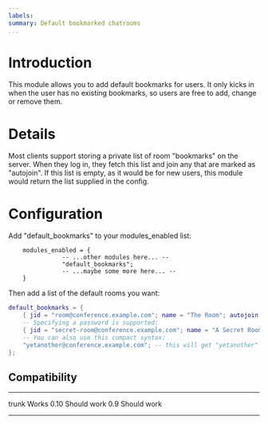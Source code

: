 ```yaml
---
labels:
summary: Default bookmarked chatrooms
...
```


Introduction
============

This module allows you to add default bookmarks for users. It only kicks
in when the user has no existing bookmarks, so users are free to add,
change or remove them.

Details
=======

Most clients support storing a private list of room "bookmarks" on the
server. When they log in, they fetch this list and join any that are
marked as "autojoin". If this list is empty, as it would be for new
users, this module would return the list supplied in the config.

Configuration
=============

Add "default\_bookmarks" to your modules\_enabled list:

        modules_enabled = {
                   -- ...other modules here... --
                   "default_bookmarks";
                   -- ...maybe some more here... --
        }

Then add a list of the default rooms you want:

``` lua
default_bookmarks = {
    { jid = "room@conference.example.com"; name = "The Room"; autojoin = true };
    -- Specifying a password is supported:
    { jid = "secret-room@conference.example.com"; name = "A Secret Room"; password = "secret"; autojoin = true };
    -- You can also use this compact syntax:
    "yetanother@conference.example.com"; -- this will get "yetanother" as name
};
```

Compatibility
-------------

  ------- ---------------
  trunk   Works
  0.10    Should work
  0.9     Should work
  ------- ---------------
